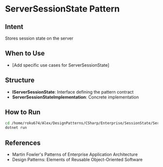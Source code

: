 # ServerSessionState Pattern

## Intent
Stores session state on the server

## When to Use
- [Add specific use cases for ServerSessionState]

## Structure
- **IServerSessionState**: Interface defining the pattern contract
- **ServerSessionStateImplementation**: Concrete implementation

## How to Run
```bash
cd /home/roku674/Alex/DesignPatterns/CSharp/Enterprise/SessionState/ServerSessionState
dotnet run
```

## References
- Martin Fowler's Patterns of Enterprise Application Architecture
- Design Patterns: Elements of Reusable Object-Oriented Software
